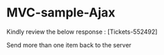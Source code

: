 # MVC-sample-Ajax

Kindly review the below response : [Tickets-552492]

Send more than one item back to the server
